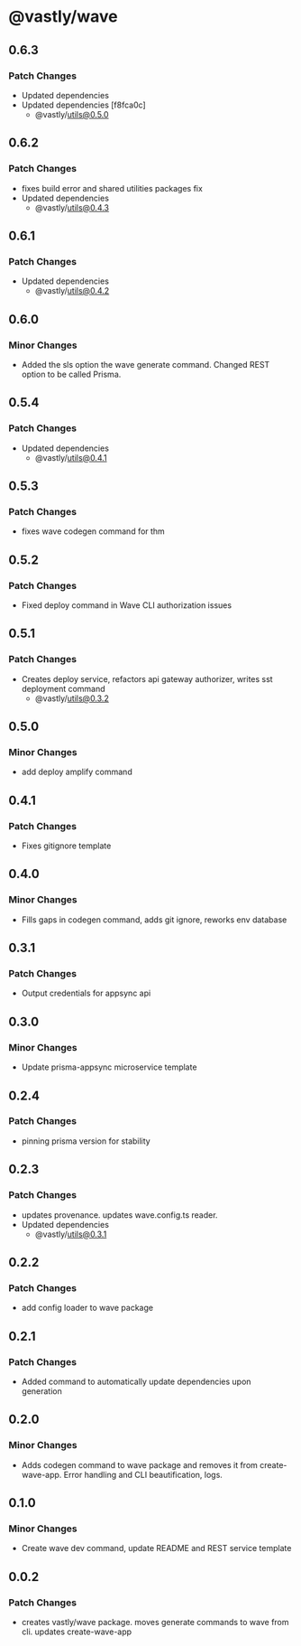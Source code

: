 # @vastly/wave

## 0.6.3

### Patch Changes

- Updated dependencies
- Updated dependencies [f8fca0c]
  - @vastly/utils@0.5.0

## 0.6.2

### Patch Changes

- fixes build error and shared utilities packages fix
- Updated dependencies
  - @vastly/utils@0.4.3

## 0.6.1

### Patch Changes

- Updated dependencies
  - @vastly/utils@0.4.2

## 0.6.0

### Minor Changes

- Added the sls option the wave generate command. Changed REST option to be called Prisma.

## 0.5.4

### Patch Changes

- Updated dependencies
  - @vastly/utils@0.4.1

## 0.5.3

### Patch Changes

- fixes wave codegen command for thm

## 0.5.2

### Patch Changes

- Fixed deploy command in Wave CLI authorization issues

## 0.5.1

### Patch Changes

- Creates deploy service, refactors api gateway authorizer, writes sst deployment command
  - @vastly/utils@0.3.2

## 0.5.0

### Minor Changes

- add deploy amplify command

## 0.4.1

### Patch Changes

- Fixes gitignore template

## 0.4.0

### Minor Changes

- Fills gaps in codegen command, adds git ignore, reworks env database

## 0.3.1

### Patch Changes

- Output credentials for appsync api

## 0.3.0

### Minor Changes

- Update prisma-appsync microservice template

## 0.2.4

### Patch Changes

- pinning prisma version for stability

## 0.2.3

### Patch Changes

- updates provenance. updates wave.config.ts reader.
- Updated dependencies
  - @vastly/utils@0.3.1

## 0.2.2

### Patch Changes

- add config loader to wave package

## 0.2.1

### Patch Changes

- Added command to automatically update dependencies upon generation

## 0.2.0

### Minor Changes

- Adds codegen command to wave package and removes it from create-wave-app. Error handling and CLI
  beautification, logs.

## 0.1.0

### Minor Changes

- Create wave dev command, update README and REST service template

## 0.0.2

### Patch Changes

- creates vastly/wave package. moves generate commands to wave from cli. updates create-wave-app
